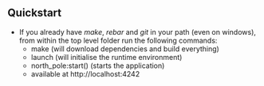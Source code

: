 ## Quickstart ##

* If you already have *make*, *rebar* and *git* in your path (even on windows), from within the top level folder run the following commands:
    * make (will download dependencies and build everything)
	* launch (will initialise the runtime environment)
    * north_pole:start() (starts the application)
    * available at http://localhost:4242


